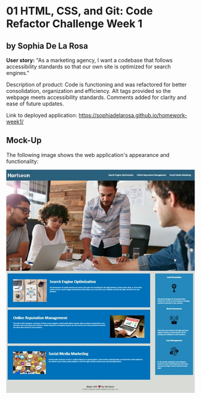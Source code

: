 # 01 HTML, CSS, and Git: Code Refactor Challenge Week 1

## by Sophia De La Rosa

**User story:** "As a marketing agency, I want a codebase that follows accessibility standards so that our own site is optimized for search engines."

Description of product: Code is functioning and was refactored for better consolidation, organization and efficiency. Alt tags provided so the webpage meets accessibility standards. Comments added for clarity and ease of future updates.

Link to deployed application: https://sophiadelarosa.github.io/homework-week1/


## Mock-Up 

The following image shows the web application's appearance and functionality: 

![Test image](assets/images/horiseon.jpg)








